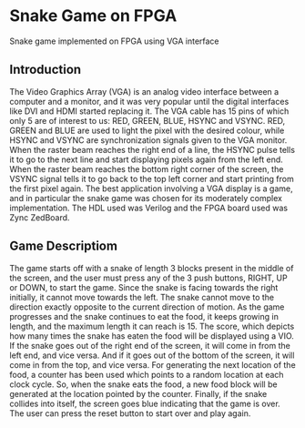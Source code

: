 # Snake Game on FPGA
 Snake game implemented on FPGA using VGA interface

## Introduction
The Video Graphics Array (VGA) is an analog video interface between a computer and a monitor, and it was very popular until the digital interfaces like DVI and HDMI started replacing it. The VGA cable has 15 pins of which only 5 are of interest to us: RED, GREEN, BLUE, HSYNC and VSYNC. RED, GREEN and BLUE are used to light the pixel with the desired colour, while HSYNC and VSYNC are synchronization signals given to the VGA monitor. When the raster beam reaches the right end of a line, the HSYNC pulse tells it to go to the next line and start displaying pixels again from the left end. When the raster beam reaches the bottom right corner of the screen, the VSYNC signal tells it to go back to the top left corner and start printing from the first pixel again.
The best application involving a VGA display is a game, and in particular the snake game was chosen for its moderately complex implementation. The HDL used was Verilog and the FPGA board used was Zync ZedBoard.

## Game Descriptiom

The game starts off with a snake of length 3 blocks present in the middle of the screen, and the user must press any of the 3 push buttons, RIGHT, UP or DOWN, to start the game. Since the snake is facing towards the right initially, it cannot move towards the left. The snake cannot move to the direction exactly opposite to the current direction of motion.
As the game progresses and the snake continues to eat the food, it keeps growing in length, and the maximum length it can reach is 15. The score, which depicts how many times the snake has eaten the food will be displayed using a VIO.
If the snake goes out of the right end of the screen, it will come in from the left end, and vice versa. And if it goes out of the bottom of the screen, it will come in from the top, and vice versa. For generating the next location of the food, a counter has been used which points to a random location at each clock cycle. So, when the snake eats the food, a new food block will be generated at the location pointed by the counter. Finally, if the snake collides into itself, the screen goes blue indicating that the game is over. The user can press the reset button to start over and play again.
